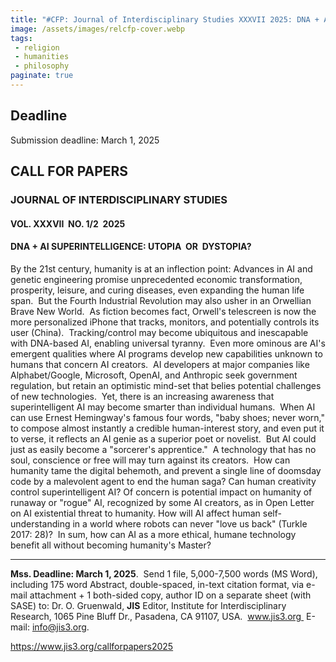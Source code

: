 ```yaml
---
title: "#CFP: Journal of Interdisciplinary Studies XXXVII 2025: DNA + AI Superintelligence: Utopia or Dystopia?"
image: /assets/images/relcfp-cover.webp
tags:
 - religion
 - humanities
 - philosophy
paginate: true 
---
```

## Deadline
Submission deadline: March 1, 2025

## CALL FOR PAPERS
### **JOURNAL OF INTERDISCIPLINARY STUDIES**
#### **VOL. XXXVII  NO. 1/2  2025**
#### **DNA + AI SUPERINTELLIGENCE: UTOPIA  OR  DYSTOPIA?**

By the 21st century, humanity is at an inflection point: Advances in AI and genetic engineering promise unprecedented economic transformation, prosperity, leisure, and curing diseases, even expanding the human life span.  But the Fourth Industrial Revolution may also usher in an Orwellian Brave New World.  As fiction becomes fact, Orwell's telescreen is now the more personalized iPhone that tracks, monitors, and potentially controls its user (China).  Tracking/control may become ubiquitous and inescapable with DNA-based AI, enabling universal tyranny.  Even more ominous are AI's emergent qualities where AI programs develop new capabilities unknown to humans that concern AI creators.  AI developers at major companies like Alphabet/Google, Microsoft, OpenAI, and Anthropic seek government regulation, but retain an optimistic mind-set that belies potential challenges of new technologies.  Yet, there is an increasing awareness that superintelligent AI may become smarter than individual humans.  When AI can use Ernest Hemingway's famous four words, "baby shoes; never worn," to compose almost instantly a credible human-interest story, and even put it to verse, it reflects an AI genie as a superior poet or novelist.  But AI could just as easily become a "sorcerer's apprentice."  A technology that has no soul, conscience or free will may turn against its creators.  How can humanity tame the digital behemoth, and prevent a single line of doomsday code by a malevolent agent to end the human saga? Can human creativity control superintelligent AI? Of concern is potential impact on humanity of runaway or "rogue" AI, recognized by some AI creators, as in Open Letter on AI existential threat to humanity. How will AI affect human self-understanding in a world where robots can never "love us back" (Turkle 2017: 28)?  In sum, how can AI as a more ethical, humane technology benefit all without becoming humanity's Master?

* * *

**Mss. Deadline: March 1, 2025**.  Send 1 file, 5,000-7,500 words (MS Word), including 175 word Abstract, double-spaced, in-text citation format, via e-mail attachment + 1 both-sided copy, author ID on a separate sheet (with SASE) to: Dr. O. Gruenwald, **JIS** Editor, Institute for Interdisciplinary Research, 1065 Pine Bluff Dr., Pasadena, CA 91107, USA.  www.jis3.org  E-mail: <info@jis3.org>.

<https://www.jis3.org/callforpapers2025>